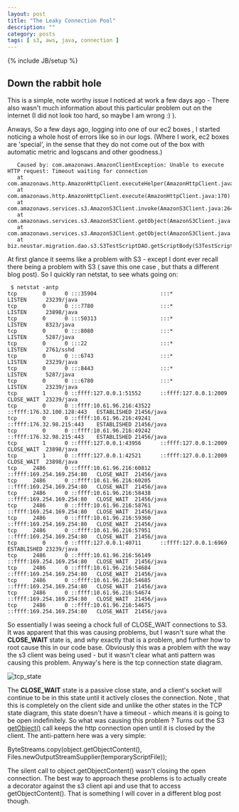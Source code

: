 ```yaml
---
layout: post
title: "The Leaky Connection Pool"
description: ""
category: posts
tags: [ s3, aws, java, connection ]
---
```

{% include JB/setup %}

Down the rabbit hole
-------------------- 
This is a simple, note worthy issue I noticed at work a few days ago - There also wasn't much information about this particular problem out on the internet (I did not look too hard, so maybe I am wrong :) ). 

Anways, So a few days ago, logging into one of our ec2 boxes , I started noticing a whole host of errors like so in our logs. (Where I work, ec2 boxes are 'special', in the sense that they do not come out of the box with automatic metric and logscans and other goodness.)


       Caused by: com.amazonaws.AmazonClientException: Unable to execute HTTP request: Timeout waiting for connection
       at com.amazonaws.http.AmazonHttpClient.executeHelper(AmazonHttpClient.java:299)
       at com.amazonaws.http.AmazonHttpClient.execute(AmazonHttpClient.java:170)
       at com.amazonaws.services.s3.AmazonS3Client.invoke(AmazonS3Client.java:2648)
       at com.amazonaws.services.s3.AmazonS3Client.getObject(AmazonS3Client.java:831)
       at com.amazonaws.services.s3.AmazonS3Client.getObject(AmazonS3Client.java:737)
       at biz.neustar.migration.dao.s3.S3TestScriptDAO.getScriptBody(S3TestScriptDAO.java:95)


At first glance it seems like a problem with S3 - except I dont ever recall there being a problem with S3 ( save this one case , but thats a different blog post). 
So I quickly ran netstat, to see whats going on: 

     $ netstat -antp
   	tcp        0      0 :::35904                    :::*                        LISTEN      23239/java
   	tcp        0      0 :::7780                     :::*                        LISTEN      23898/java          
   	tcp        0      0 :::50313                    :::*                        LISTEN      8323/java    
   	tcp        0      0 :::8080                     :::*                        LISTEN      5287/java         
   	tcp        0      0 :::22                       :::*                        LISTEN      2761/sshd
   	tcp        0      0 :::6743                     :::*                        LISTEN      23239/java        
   	tcp        0      0 :::8443                     :::*                        LISTEN      5287/java         
   	tcp        0      0 :::6780                     :::*                        LISTEN      23239/java        
   	tcp        1      0 ::ffff:127.0.0.1:51552      ::ffff:127.0.0.1:2009       CLOSE_WAIT  23239/java        
   	tcp        0      0 ::ffff:10.61.96.216:43522   ::ffff:176.32.100.128:443   ESTABLISHED 21456/java        
   	tcp        0      0 ::ffff:10.61.96.216:49241   ::ffff:176.32.98.215:443    ESTABLISHED 21456/java     
   	tcp        0      0 ::ffff:10.61.96.216:49242   ::ffff:176.32.98.215:443    ESTABLISHED 21456/java  
   	tcp        1      0 ::ffff:127.0.0.1:43956      ::ffff:127.0.0.1:2009       CLOSE_WAIT  23898/java      
   	tcp        1      0 ::ffff:127.0.0.1:42521      ::ffff:127.0.0.1:2009       CLOSE_WAIT  23898/java      
   	tcp     2486      0 ::ffff:10.61.96.216:60812   ::ffff:169.254.169.254:80   CLOSE_WAIT  21456/java      
   	tcp     2486      0 ::ffff:10.61.96.216:60205   ::ffff:169.254.169.254:80   CLOSE_WAIT  21456/java      
   	tcp     2486      0 ::ffff:10.61.96.216:58438   ::ffff:169.254.169.254:80   CLOSE_WAIT  21456/java      
   	tcp     2486      0 ::ffff:10.61.96.216:58761   ::ffff:169.254.169.254:80   CLOSE_WAIT  21456/java      
   	tcp     2486      0 ::ffff:10.61.96.216:59360   ::ffff:169.254.169.254:80   CLOSE_WAIT  21456/java      
   	tcp     2486      0 ::ffff:10.61.96.216:57951   ::ffff:169.254.169.254:80   CLOSE_WAIT  21456/java      
   	tcp        0      0 ::ffff:127.0.0.1:40711      ::ffff:127.0.0.1:6969       ESTABLISHED 23239/java      
   	tcp     2486      0 ::ffff:10.61.96.216:56149   ::ffff:169.254.169.254:80   CLOSE_WAIT  21456/java      
   	tcp     2486      0 ::ffff:10.61.96.216:54684   ::ffff:169.254.169.254:80   CLOSE_WAIT  21456/java      
   	tcp     2486      0 ::ffff:10.61.96.216:54685   ::ffff:169.254.169.254:80   CLOSE_WAIT  21456/java     
   	tcp     2486      0 ::ffff:10.61.96.216:54674   ::ffff:169.254.169.254:80   CLOSE_WAIT  21456/java     
   	tcp     2486      0 ::ffff:10.61.96.216:54675   ::ffff:169.254.169.254:80   CLOSE_WAIT  21456/java

So essentially I was seeing a chock full of CLOSE_WAIT connections to S3. It was apparent that this was causing problems, but I wasn't sure what the **CLOSE_WAIT**
state is, and _why_ exactly that is a problem, and further how to root cause this in our code base. Obviously this was a problem with the way the s3 client was being used - but it wasn't clear what anti pattern was causing this problem. Anyway's here is the tcp connection state diagram. 

![tcp_state](http://publib.boulder.ibm.com/infocenter/zos/v1r11/topic/com.ibm.zos.r11.halu101/dwgl0004.gif "Tcp State Diagram")

The **CLOSE_WAIT** state is a passive close state, and a client's socket will continue to be in this state until it actively closes the connection. Note , that this is completely on the client side and unlike the other states in the TCP state diagram, this state doesn't have a timeout - which means it is going to be open indefinitely. 
So what was causing this problem ? Turns out the S3 [getObject()](http://docs.aws.amazon.com/AWSJavaSDK/latest/javadoc/com/amazonaws/services/s3/AmazonS3Client.html#getObject(com.amazonaws.services.s3.model.GetObjectRequest) ) call keeps the http connection open until it is closed by the client. The anti-pattern here was a very simple: 

 ByteStreams.copy(object.getObjectContent(), Files.newOutputStreamSupplier(temporaryScriptFile));

The silent call to object.getObjectContent() wasn't closing the open connection. The best way to approach these problems is to actually create a decorator against the s3 client api and use that to access getObjectContent(). That is something I will cover in a different blog post though. 
